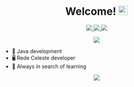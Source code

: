 <div align="center">
   <h1>Welcome! <img src="https://media.giphy.com/media/hvRJCLFzcasrR4ia7z/giphy.gif" width="25px"></h1>
</div>

<p align="center">
  <a href="mailto:Deserrc@gmail.com">
    <img src="https://img.shields.io/badge/-deserrc@gmail.com-2F80ED?style=flat-square&labelColor=2F80ED&logo=Gmail&logoColor=FFFFFF&link=mailto:deserrc@gmail.com">
  </a>
  <a href="https://discord.com/users/268040487800274956">
    <img src="https://img.shields.io/badge/@Deser0001-2F80ED?style=flat-square&labelColor=2F80ED&logo=discord&logoColor=FFFFFF">
  </a>
  <a href="https://twitter.com/intent/follow?screen_name=DeserRC">
    <img src="https://img.shields.io/badge/@DeserRC-2F80ED?style=flat-square&labelColor=2F80ED&logo=twitter&logoColor=FFFFFF&link=https://twitter.com/intent/follow?screen_name=DeserRC">
  </a>
</p>

<p align="center">
   <img src="https://github-readme-stats.vercel.app/api?username=DeserRC&count_private=true&show_icons=true&hide=stars&theme=react&line_height=30" />
</p>

- 👑 Java development
- 🖥️ Rede Celeste developer
- 📕 Always in search of learning

<p align="center">
   <img src="https://github-profile-trophy.vercel.app/?username=DeserRC&theme=nord&no-frame=true&margin-w=25" />
</p>
